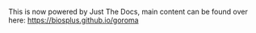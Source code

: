 This is now powered by Just The Docs, main content can be found over here: https://biosplus.github.io/goroma